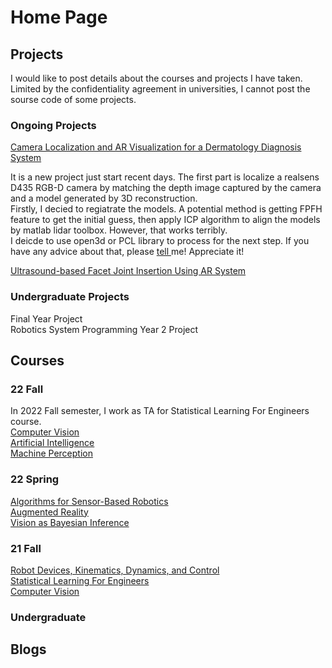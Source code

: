 # Home Page

## Projects
I would like to post details about the courses and projects I have taken. Limited by the confidentiality agreement in universities, I cannot post the sourse code of some projects.


### Ongoing Projects
[Camera Localization and AR Visualization for a Dermatology Diagnosis System](./Projects/Camera_Localization.html)  

It is a new project just start recent days. 
The first part is localize a realsens D435 RGB-D camera by matching the depth image captured by the camera and a model generated by 3D reconstruction.  
Firstly, I decied to regiatrate the models. A potential method is getting FPFH feature to get the initial guess, then apply ICP algorithm to align the models by matlab lidar toolbox. However, that works terribly.   
I deicde to use open3d or PCL library to process for the next step. If you have any advice about that, please <a href="qihang_li@foxmail.com"> tell </a> me! Appreciate it!  

[Ultrasound-based Facet Joint Insertion Using AR System](./Projects/Facet_Joint_Injection.html)

### Undergraduate Projects
Final Year Project  
Robotics System Programming
Year 2 Project

## Courses
### 22 Fall
In 2022 Fall semester, I work as TA for Statistical Learning For Engineers course.  
[Computer Vision](./Courses_Projects/Computer_Vision_22Fall/Computer_Vision.html)   
[Artificial Intelligence](./Courses_Projects/Artificial_Intelligence/Artificial_Intelligence.html)    
[Machine Perception](./Courses_Projects/Machine_Perception/Machine_Perception.html)   
 
### 22 Spring
[Algorithms for Sensor-Based Robotics](./Courses_Projects/Algorithms_for_Sensor-Based_Robotics/ASBR.html)   
[Augmented Reality](./Courses_Projects/Augmented_Reality/AR.html)  
[Vision as Bayesian Inference](./Courses_Projects/Vision_as_Bayesian_Inference/VBI.html)

### 21 Fall
[Robot Devices, Kinematics, Dynamics, and Control](./Courses_Projects/RDKDC/RDKDC.html)  
[Statistical Learning For Engineers](./Courses_Projects/Statistical_Learning/Statistical_Learning.html)  
[Computer Vision](./Courses_Projects/Computer_Vision/Computer_Vision.html)

### Undergraduate


## Blogs
